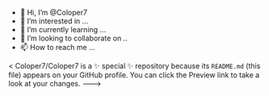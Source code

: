 - 👋 Hi, I’m @Coloper7
- 👀 I’m interested in ...
- 🌱 I’m currently learning ...
- 💞️ I’m looking to collaborate on ..
- 📫 How to reach me ...

<
Coloper7/Coloper7 is a ✨ special ✨ repository because its `README.md` (this file) appears on your GitHub profile.
You can click the Preview link to take a look at your changes.
--->
